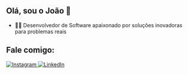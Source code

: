 ## Olá, sou o João 👋
- 👨‍💻 Desenvolvedor de Software apaixonado por soluções inovadoras para problemas reais
  
## Fale comigo:
<div>
<a href="https://www.instagram.com/joaorbrto/" target="_blank">
<img loading="lazy" src="https://img.shields.io/badge/-Instagram-%23E4405F?style=for-the-badge&logo=instagram&logoColor=white" alt="Instagram">
</a>
<a href="https://www.linkedin.com/in/joão-roberto-72a05b217/" target="_blank">
<img loading="lazy" src="https://img.shields.io/badge/-LinkedIn-%230077B5?style=for-the-badge&logo=linkedin&logoColor=white" alt="LinkedIn">
</a>
</div>




